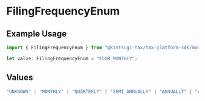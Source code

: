 # FilingFrequencyEnum

## Example Usage

```typescript
import { FilingFrequencyEnum } from "@kintsugi-tax/tax-platform-sdk/models";

let value: FilingFrequencyEnum = "FOUR_MONTHLY";
```

## Values

```typescript
"UNKNOWN" | "MONTHLY" | "QUARTERLY" | "SEMI_ANNUALLY" | "ANNUALLY" | "ANNUAL_FISCAL_YEAR" | "SEMI_MONTHLY" | "BI_MONTHLY" | "FOUR_MONTHLY"
```